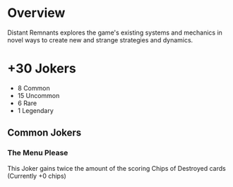 # Overview
Distant Remnants explores the game's existing systems and mechanics in novel ways to create new and strange strategies and dynamics.

# +30 Jokers
- 8 Common
- 15 Uncommon
- 6 Rare
- 1 Legendary

## Common Jokers

### The Menu Please
This Joker gains twice the amount of the scoring Chips of Destroyed cards
(Currently +0 chips)

### 
